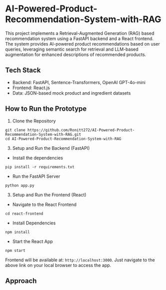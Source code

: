 # AI-Powered-Product-Recommendation-System-with-RAG
This project implements a Retrieval-Augmented Generation (RAG) based recommendation system using a FastAPI backend and a React frontend. The system provides AI-powered product recommendations based on user queries, leveraging semantic search for retrieval and LLM-based augmentation for enhanced descriptions of recommended products.

## Tech Stack
- Backend: FastAPI, Sentence-Transformers, OpenAI GPT-4o-mini
- Frontend: React.js
- Data: JSON-based mock product and ingredient datasets

## How to Run the Prototype
1. Clone the Repository
```
git clone https://github.com/Ronitt272/AI-Powered-Product-Recommendation-System-with-RAG.git
cd AI-Powered-Product-Recommendation-System-with-RAG
```
3. Setup and Run the Backend (FastAPI)
- Install the dependencies
```
pip install -r requirements.txt
```
- Run the FastAPI Server
```
python app.py
```
3. Setup and Run the Frontend (React)
- Navigate to the React Frontend
```
cd react-frontend
```

- Install Dependencies
```
npm install
```

- Start the React App
```
npm start
```

Frontend will be available at: `http://localhost:3000`. Just navigate to the above link on your local browser to access the app.

## Approach
